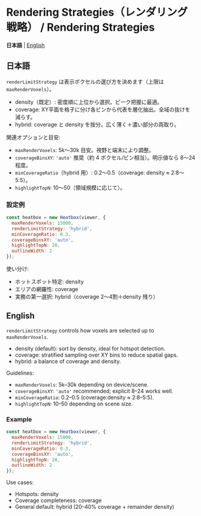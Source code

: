 # Rendering Strategies（レンダリング戦略） / Rendering Strategies

**日本語** | [English](#english)

## 日本語
`renderLimitStrategy` は表示ボクセルの選び方を決めます（上限は `maxRenderVoxels`）。

- density（既定）: 密度順に上位から選択。ピーク把握に最適。
- coverage: XY平面を格子に分け各ビンから代表を層化抽出。全域の抜けを減らす。
- hybrid: coverage と density を按分。広く薄く＋濃い部分の両取り。

関連オプションと目安:
- `maxRenderVoxels`: 5k〜30k 目安。視野と端末により調整。
- `coverageBinsXY`: `'auto'` 推奨（約 4 ボクセル/ビン相当）。明示値なら 8〜24 程度。
- `minCoverageRatio`（hybrid 用）: 0.2〜0.5（coverage: density ≈ 2:8〜5:5）。
- `highlightTopN`: 10〜50（領域規模に応じて）。

### 設定例
```js
const heatbox = new Heatbox(viewer, {
  maxRenderVoxels: 15000,
  renderLimitStrategy: 'hybrid',
  minCoverageRatio: 0.3,
  coverageBinsXY: 'auto',
  highlightTopN: 20,
  outlineWidth: 2
});
```

使い分け:
- ホットスポット特定: density
- エリアの網羅性: coverage
- 実務の第一選択: hybrid（coverage 2〜4割＋density 残り）

## English
`renderLimitStrategy` controls how voxels are selected up to `maxRenderVoxels`.

- density (default): sort by density, ideal for hotspot detection.
- coverage: stratified sampling over XY bins to reduce spatial gaps.
- hybrid: a balance of coverage and density.

Guidelines:
- `maxRenderVoxels`: 5k–30k depending on device/scene.
- `coverageBinsXY`: `'auto'` recommended; explicit 8–24 works well.
- `minCoverageRatio`: 0.2–0.5 (coverage:density ≈ 2:8–5:5).
- `highlightTopN`: 10–50 depending on scene size.

### Example
```js
const heatbox = new Heatbox(viewer, {
  maxRenderVoxels: 15000,
  renderLimitStrategy: 'hybrid',
  minCoverageRatio: 0.3,
  coverageBinsXY: 'auto',
  highlightTopN: 20,
  outlineWidth: 2
});
```

Use cases:
- Hotspots: density
- Coverage completeness: coverage
- General default: hybrid (20–40% coverage + remainder density)

